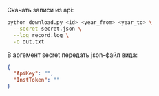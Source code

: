 Скачать записи из api:
```bash
python download.py <id> <year_from> <year_to> \
  --secret secret.json \
  --log record.log \
  -o out.txt
```
В аргемент secret передать json-файл вида:
```json
{
  "ApiKey": "",
  "InstToken": ""
}
```
